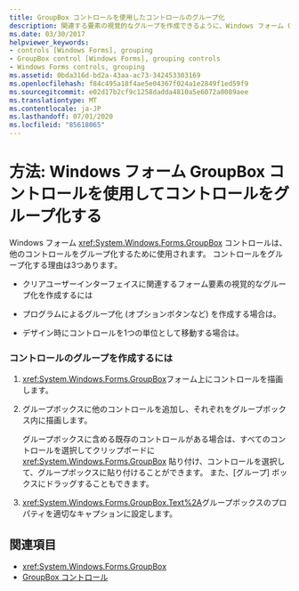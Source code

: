 ```yaml
---
title: GroupBox コントロールを使用したコントロールのグループ化
description: 関連する要素の視覚的なグループを作成できるように、Windows フォーム GroupBox コントロールを使用してコントロールをグループ化する方法について説明します。
ms.date: 03/30/2017
helpviewer_keywords:
- controls [Windows Forms], grouping
- GroupBox control [Windows Forms], grouping controls
- Windows Forms controls, grouping
ms.assetid: 0bda316d-bd2a-43aa-ac73-342453303169
ms.openlocfilehash: f84c495a18f4ae5e04367f024a1e2849f1ed59f9
ms.sourcegitcommit: e02d17b2cf9c1258dadda4810a5e6072a0089aee
ms.translationtype: MT
ms.contentlocale: ja-JP
ms.lasthandoff: 07/01/2020
ms.locfileid: "85618065"
---
```

# <a name="how-to-group-controls-with-the-windows-forms-groupbox-control"></a>方法: Windows フォーム GroupBox コントロールを使用してコントロールをグループ化する
Windows フォーム <xref:System.Windows.Forms.GroupBox> コントロールは、他のコントロールをグループ化するために使用されます。 コントロールをグループ化する理由は3つあります。  
  
- クリアユーザーインターフェイスに関連するフォーム要素の視覚的なグループ化を作成するには  
  
- プログラムによるグループ化 (オプションボタンなど) を作成する場合は。  
  
- デザイン時にコントロールを1つの単位として移動する場合は。  
  
### <a name="to-create-a-group-of-controls"></a>コントロールのグループを作成するには  
  
1. <xref:System.Windows.Forms.GroupBox>フォーム上にコントロールを描画します。  
  
2. グループボックスに他のコントロールを追加し、それぞれをグループボックス内に描画します。  
  
     グループボックスに含める既存のコントロールがある場合は、すべてのコントロールを選択してクリップボードに <xref:System.Windows.Forms.GroupBox> 貼り付け、コントロールを選択して、グループボックスに貼り付けることができます。 また、[グループ] ボックスにドラッグすることもできます。  
  
3. <xref:System.Windows.Forms.GroupBox.Text%2A>グループボックスのプロパティを適切なキャプションに設定します。  
  
## <a name="see-also"></a>関連項目

- <xref:System.Windows.Forms.GroupBox>
- [GroupBox コントロール](groupbox-control-windows-forms.md)

